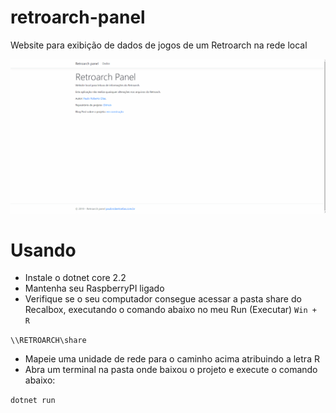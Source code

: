# retroarch-panel
Website para exibição de dados de jogos de um Retroarch na rede local

![gif](https://github.com/PRElias/images-gifs-readme/raw/master/retroarch-panel.gif?raw=true)

# Usando

- Instale o dotnet core 2.2
- Mantenha seu RaspberryPI ligado
- Verifique se o seu computador consegue acessar a pasta share do Recalbox, executando o comando abaixo no meu Run (Executar) ```Win + R```

```\\RETROARCH\share```

- Mapeie uma unidade de rede para o caminho acima atribuindo a letra R
- Abra um terminal na pasta onde baixou o projeto e execute o comando abaixo:

```dotnet run```
